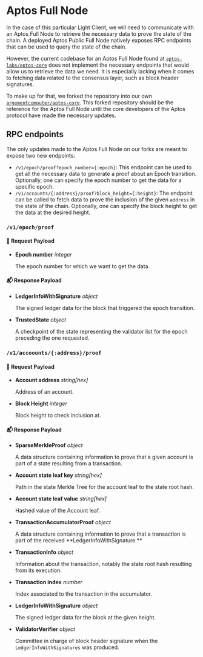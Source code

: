 # Aptos Full Node

In the case of this particular Light Client, we will need to communicate with an Aptos Full Node to retrieve the
necessary data to prove the state of the chain. A deployed Aptos Public Full Node natively exposes RPC endpoints that
can be used to query the state of the chain.

However, the current codebase for an Aptos Full Node found
at [`aptos-labs/aptos-core`](https://github.com/aptos-labs/aptos-core) does not implement the necessary endpoints that
would allow us to retrieve the data we need. It is especially lacking when it comes to fetching data related to the
consensus layer, such as block header signatures.

To make up for that, we forked the repository into our
own [`argumentcomputer/aptos-core`](https://github.com/argumentcomputer/aptos-core). This forked repository should be the reference for
the Aptos Full Node until the core developers of the Aptos protocol have made the necessary updates.

## RPC endpoints

The only updates made to the Aptos Full Node on our forks are meant to expose two new endpoints:

- `/v1/epoch/proof?epoch_number={:epoch}`: This endpoint can be used to get all the necessary data to generate a proof
  about an Epoch transition. Optionally, one can specify the epoch number to get the data for a specific epoch.
- `/v1/accounts/{:address}/proof?block_height={:height}`: The endpoint can be called to fetch data to prove the
  inclusion of the given `address` in the state of the chain. Optionally, one can specify the block height to get the
  data at the desired height.

### `/v1/epoch/proof`

#### 📨 Request Payload

- **Epoch number** *integer*

  The epoch number for which we want to get the data.

#### 📬 Response Payload

- **LedgerInfoWithSignature** *object*

  The signed ledger data for the block that triggered the epoch transition.

- **TrustedState** *object*

  A checkpoint of the state representing the validator list for the epoch preceding the one requested.

### `/v1/accoounts/{:address}/proof`

#### 📨 Request Payload

- **Account address** *string[hex]*

  Address of an account.

- **Block Height** *integer*

  Block height to check inclusion at.

#### 📬 Response Payload

- **SparseMerkleProof** *object*

  A data structure containing information to prove that a given account is part of a state resulting from a transaction.

- **Account state leaf key** *string[hex]*

  Path in the state Merkle Tree for the account leaf to the state root hash.

- **Account state leaf value** *string[hex]*

  Hashed value of the Account leaf.

- **TransactionAccumulatorProof** *object*

  A data structure containing information to prove that a transaction is part of the received **LedgerInfoWithSignature
  **

- **TransactionInfo** *object*

  Information about the transaction, notably the state root hash resulting from its execution.

- **Transaction index** *number*

  Index associated to the transaction in the accumulator.

- **LedgerInfoWithSignature** *object*

  The signed ledger data for the block at the given height.

- **ValidatorVerifier** *object*

  Committee in charge of block header signature when the `LedgerInfoWithSignatures` was produced.
